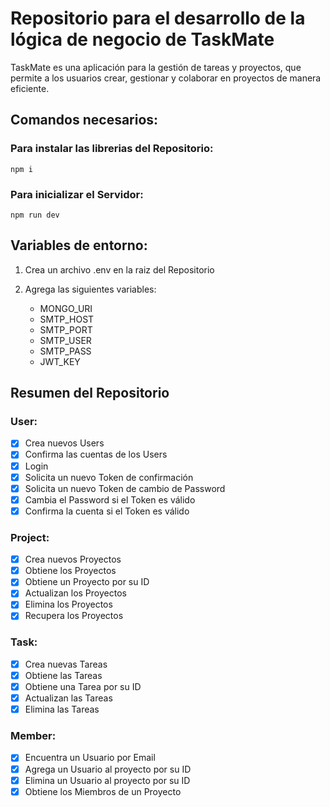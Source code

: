 # Repositorio para el desarrollo de la lógica de negocio de TaskMate
TaskMate es una aplicación para la gestión de tareas y proyectos, que permite a los usuarios crear, gestionar y colaborar en proyectos de manera eficiente.

## Comandos necesarios:

### Para instalar las librerias del Repositorio:

```
npm i
```
### Para inicializar el Servidor:

```
npm run dev
```

## Variables de entorno:

1.  Crea un archivo .env en la raiz del Repositorio

2.  Agrega las siguientes variables:
    * MONGO_URI
    * SMTP_HOST
    * SMTP_PORT
    * SMTP_USER
    * SMTP_PASS
    * JWT_KEY
 
## Resumen del Repositorio

### User:

- [x] Crea nuevos Users
- [x] Confirma las cuentas de los Users
- [x] Login
- [x] Solicita un nuevo Token de confirmación
- [x] Solicita un nuevo Token de cambio de Password
- [x] Cambia el Password si el Token es válido 
- [x] Confirma la cuenta si el Token es válido

### Project:

- [x] Crea nuevos Proyectos
- [x] Obtiene los Proyectos
- [x] Obtiene un Proyecto por su ID
- [x] Actualizan los Proyectos
- [x] Elimina los Proyectos
- [x] Recupera los Proyectos

### Task:

- [x] Crea nuevas Tareas
- [x] Obtiene las Tareas
- [x] Obtiene una Tarea por su ID
- [x] Actualizan las Tareas
- [x] Elimina las Tareas

### Member:

- [x] Encuentra un Usuario por Email
- [x] Agrega un Usuario al proyecto por su ID
- [x] Elimina un Usuario al proyecto por su ID
- [x] Obtiene los Miembros de un Proyecto
